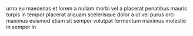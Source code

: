 urna eu maecenas et lorem a nullam morbi vel a placerat penatibus mauris turpis
in tempor placerat aliquam scelerisque dolor a ut vel purus orci maximus
euismod etiam sit semper volutpat fermentum maximus molestie in semper in